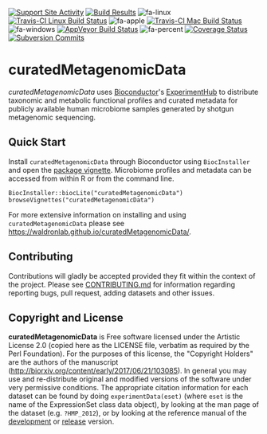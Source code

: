 [![Support Site Activity](https://bioconductor.org/shields/posts/curatedMetagenomicData.svg)](https://support.bioconductor.org/t/curatedmetagenomicdata/)
[![Build Results](https://bioconductor.org/shields/build/devel/data-experiment/curatedMetagenomicData.svg)](https://bioconductor.org/checkResults/devel/data-experiment-LATEST/curatedMetagenomicData/)
![fa-linux](http://fa2png.io/media/icons/font-awesome/4-7-0/linux/20/0/2c3e50_none.png)
[![Travis-CI Linux Build Status](https://travis-matrix-badges.herokuapp.com/repos/waldronlab/curatedMetagenomicData/branches/master/1)](https://travis-ci.org/waldronlab/curatedMetagenomicData)
![fa-apple](http://fa2png.io/media/icons/font-awesome/4-7-0/apple/20/0/2c3e50_none.png)
[![Travis-CI Mac Build Status](https://travis-matrix-badges.herokuapp.com/repos/waldronlab/curatedMetagenomicData/branches/master/2)](https://travis-ci.org/waldronlab/curatedMetagenomicData)
![fa-windows](http://fa2png.io/media/icons/font-awesome/4-7-0/windows/20/0/2c3e50_none.png)
[![AppVeyor Build Status](https://ci.appveyor.com/api/projects/status/github/waldronlab/curatedMetagenomicData?branch=master&svg=true)](https://ci.appveyor.com/project/schifferl/curatedmetagenomicdata-o9eib)
![fa-percent](http://fa2png.io/media/icons/font-awesome/4-7-0/percent/20/0/2c3e50_none.png)
[![Coverage Status](https://img.shields.io/codecov/c/github/waldronlab/curatedMetagenomicData/master.svg)](https://codecov.io/github/waldronlab/curatedMetagenomicData?branch=master)
[![Subversion Commits](https://bioconductor.org/shields/commits/data-experiment/curatedMetagenomicData.svg)](https://bioconductor.org/packages/devel/data/experiment/html/curatedMetagenomicData.html#svn_source)

# curatedMetagenomicData

*curatedMetagenomicData* uses [Bioconductor](https://www.bioconductor.org)'s [ExperimentHub](https://www.bioconductor.org/packages/ExperimentHub/) to distribute
taxonomic and metabolic functional profiles and curated metadata for publicly 
available human microbiome samples generated by shotgun metagenomic sequencing. 

## Quick Start

Install `curatedMetagenomicData` through Bioconductor using `BiocInstaller` and open the [package vignette](https://bioconductor.org/packages/release/data/experiment/vignettes/curatedMetagenomicData/inst/doc/curatedMetagenomicData.html). Microbiome profiles and metadata can be accessed from within R or
from the command line.

```
BiocInstaller::biocLite("curatedMetagenomicData")
browseVignettes("curatedMetagenomicData")
```

For more extensive information on installing and using `curatedMetagenomicData` please see https://waldronlab.github.io/curatedMetagenomicData/.

## Contributing

Contributions will gladly be accepted provided they fit within the context of the project. Please see  [CONTRIBUTING.md](https://github.com/waldronlab/curatedMetagenomicData/blob/master/CONTRIBUTING.md) for information regarding reporting bugs, pull request, adding datasets and other issues.

## Copyright and License

**curatedMetagenomicData** is Free software licensed under the Artistic License 2.0 (copied here as the LICENSE file, verbatim as required by the Perl Foundation). For the purposes of this license, the "Copyright Holders" are the authors of the manuscript (http://biorxiv.org/content/early/2017/06/21/103085). In general you may use and re-distribute original and modified versions of the software under very permissive conditions. The appropriate citation information for each dataset can be found by doing `experimentData(eset)` (where `eset` is the name of the ExpressionSet class data object), by looking at the man page of the dataset (e.g. `?HMP_2012`), or by looking at the reference manual of the [development](http://bioconductor.org/packages/devel/data/experiment/html/curatedMetagenomicData.html)  or [release](http://bioconductor.org/packages/release/data/experiment/html/curatedMetagenomicData.html) version.
